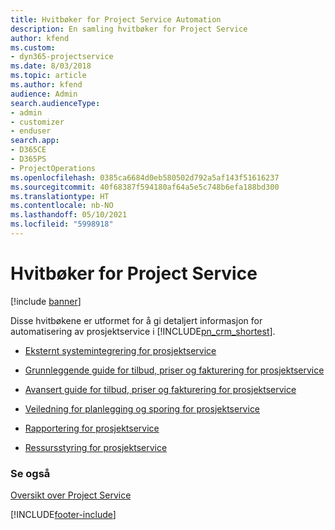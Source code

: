 ```yaml
---
title: Hvitbøker for Project Service Automation
description: En samling hvitbøker for Project Service
author: kfend
ms.custom:
- dyn365-projectservice
ms.date: 8/03/2018
ms.topic: article
ms.author: kfend
audience: Admin
search.audienceType:
- admin
- customizer
- enduser
search.app:
- D365CE
- D365PS
- ProjectOperations
ms.openlocfilehash: 0385ca6684d0eb580502d792a5af143f51616237
ms.sourcegitcommit: 40f68387f594180af64a5e5c748b6efa188bd300
ms.translationtype: HT
ms.contentlocale: nb-NO
ms.lasthandoff: 05/10/2021
ms.locfileid: "5998918"
---
```

# <a name="white-papers-for-project-service"></a>Hvitbøker for Project Service

[!include [banner](../includes/psa-now-project-operations.md)]

Disse hvitbøkene er utformet for å gi detaljert informasjon for automatisering av prosjektservice i [!INCLUDE[pn_crm_shortest](../includes/pn-crm-shortest.md)].

-   [Eksternt systemintegrering for prosjektservice](https://go.microsoft.com/fwlink/?LinkId=825445)

-   [Grunnleggende guide for tilbud, priser og fakturering for prosjektservice](https://go.microsoft.com/fwlink/?LinkId=825241)

-   [Avansert guide for tilbud, priser og fakturering for prosjektservice](https://go.microsoft.com/fwlink/?LinkId=825242)

-   [Veiledning for planlegging og sporing for prosjektservice](https://go.microsoft.com/fwlink/?LinkId=825243)

-   [Rapportering for prosjektservice](https://go.microsoft.com/fwlink/?LinkId=825446)

-   [Ressursstyring for prosjektservice](https://go.microsoft.com/fwlink/?LinkId=825244)

### <a name="see-also"></a>Se også
 [Oversikt over Project Service](../psa/overview.md)


[!INCLUDE[footer-include](../includes/footer-banner.md)]